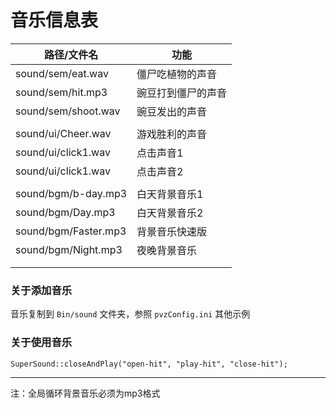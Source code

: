 # 音乐信息表



| 路径/文件名          | 功能               |
| -------------------- | ------------------ |
| sound/sem/eat.wav    | 僵尸吃植物的声音   |
| sound/sem/hit.mp3    | 豌豆打到僵尸的声音 |
| sound/sem/shoot.wav  | 豌豆发出的声音     |
|                      |                    |
| sound/ui/Cheer.wav   | 游戏胜利的声音     |
| sound/ui/click1.wav  | 点击声音1          |
| sound/ui/click1.wav  | 点击声音2          |
|                      |                    |
| sound/bgm/b-day.mp3  | 白天背景音乐1      |
| sound/bgm/Day.mp3    | 白天背景音乐2      |
| sound/bgm/Faster.mp3 | 背景音乐快速版     |
| sound/bgm/Night.mp3  | 夜晚背景音乐       |
|                      |                    |
|                      |                    |



### 关于添加音乐

音乐复制到 `Bin/sound` 文件夹，参照 `pvzConfig.ini` 其他示例

### 关于使用音乐

`SuperSound::closeAndPlay("open-hit", "play-hit", "close-hit");`



<hr>

注：全局循环背景音乐必须为mp3格式